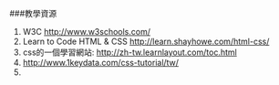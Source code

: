 ###教學資源

1. W3C http://www.w3schools.com/
2. Learn to Code HTML & CSS http://learn.shayhowe.com/html-css/
3. css的一個學習網站: http://zh-tw.learnlayout.com/toc.html
4. http://www.1keydata.com/css-tutorial/tw/
5. 